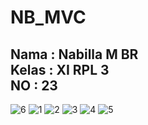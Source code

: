 # NB_MVC
<h2> Nama : Nabilla M BR 
<BR>     Kelas : XI RPL 3
 <BR>    NO    : 23
     </H2>

![6](https://cloud.githubusercontent.com/assets/22187727/25485330/c94a28a0-2b87-11e7-8cba-964f49829b1a.JPG)
![1](https://cloud.githubusercontent.com/assets/22187727/25485331/c9596342-2b87-11e7-8630-d05a3cb43378.JPG)
![2](https://cloud.githubusercontent.com/assets/22187727/25485333/c99f3598-2b87-11e7-8555-94ad3774cc8d.JPG)
![3](https://cloud.githubusercontent.com/assets/22187727/25485334/c9e6569e-2b87-11e7-89c0-6e7b7262d70c.JPG)
![4](https://cloud.githubusercontent.com/assets/22187727/25485335/c9eeaf4c-2b87-11e7-9dc3-60bf3054f4f8.JPG)
![5](https://cloud.githubusercontent.com/assets/22187727/25485336/ca088282-2b87-11e7-890c-bd70d9105e4f.JPG)
     
